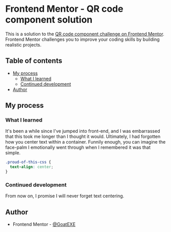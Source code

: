 # Frontend Mentor - QR code component solution

This is a solution to the [QR code component challenge on Frontend Mentor](https://www.frontendmentor.io/challenges/qr-code-component-iux_sIO_H). Frontend Mentor challenges you to improve your coding skills by building realistic projects. 

## Table of contents

- [My process](#my-process)
  - [What I learned](#what-i-learned)
  - [Continued development](#continued-development)
- [Author](#author)




## My process

### What I learned

It's been a while since I've jumped into front-end, and I was embarrassed that this took me longer than I thought it would. Ultimately, I had forgotten how you center text within a container. Funnily enough, you can imagine the face-palm I emotionally went through when I remembered it was that simple.


```css
.proud-of-this-css {
  text-align: center;
}
```


### Continued development

From now on, I promise I will never forget text centering.

## Author

- Frontend Mentor - [@GoatEXE](https://www.frontendmentor.io/profile/GoatEXE)
